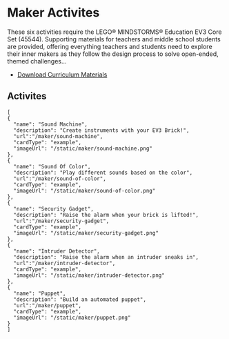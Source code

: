 # Maker Activites

These six activities require the LEGO® MINDSTORMS® Education EV3 Core Set (45544). Supporting materials for teachers and middle school students are provided, offering everything teachers and students need to explore their inner makers as they follow the design process to solve open-ended, themed challenges...

* [Download Curriculum Materials](https://education.lego.com/en-us/downloads/mindstorms-ev3)

## Activites

```codecard
[
{
  "name": "Sound Machine",
  "description": "Create instruments with your EV3 Brick!",
  "url":"/maker/sound-machine",
  "cardType": "example",
  "imageUrl": "/static/maker/sound-machine.png"
},
{
  "name": "Sound Of Color",
  "description": "Play different sounds based on the color",
  "url":"/maker/sound-of-color",
  "cardType": "example",
  "imageUrl": "/static/maker/sound-of-color.png"
},
{
  "name": "Security Gadget",
  "description": "Raise the alarm when your brick is lifted!",
  "url":"/maker/security-gadget",
  "cardType": "example",
  "imageUrl": "/static/maker/security-gadget.png"
},
{
  "name": "Intruder Detector",
  "description": "Raise the alarm when an intruder sneaks in",
  "url":"/maker/intruder-detector",
  "cardType": "example",
  "imageUrl": "/static/maker/intruder-detector.png"
},
{
  "name": "Puppet",
  "description": "Build an automated puppet",
  "url":"/maker/puppet",
  "cardType": "example",
  "imageUrl": "/static/maker/puppet.png"
}
]
```
